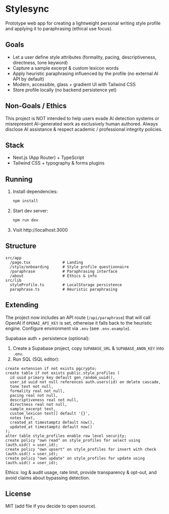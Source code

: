 # Stylesync

Prototype web app for creating a lightweight personal writing style profile and applying it to paraphrasing (ethical use focus).

## Goals

- Let a user define style attributes (formality, pacing, descriptiveness, directness, tone keyword)
- Capture a sample excerpt & custom lexicon words
- Apply heuristic paraphrasing influenced by the profile (no external AI API by default)
- Modern, accessible, glass + gradient UI with Tailwind CSS
- Store profile locally (no backend persistence yet)

## Non-Goals / Ethics

This project is NOT intended to help users evade AI detection systems or misrepresent AI-generated work as exclusively human authored. Always disclose AI assistance & respect academic / professional integrity policies.

## Stack

- Next.js (App Router) + TypeScript
- Tailwind CSS + typography & forms plugins

## Running

1. Install dependencies:
   ```bash
   npm install
   ```
2. Start dev server:
   ```bash
   npm run dev
   ```
3. Visit http://localhost:3000

## Structure

```
src/app
  /page.tsx              # Landing
  /style/onboarding      # Style profile questionnaire
  /paraphrase            # Paraphrasing interface
  /about                 # Ethics & info
src/lib
  styleProfile.ts        # LocalStorage persistence
  paraphrase.ts          # Heuristic paraphrasing
```

## Extending

The project now includes an API route (`/api/paraphrase`) that will call OpenAI if `OPENAI_API_KEY` is set, otherwise it falls back to the heuristic engine. Configure environment via `.env` (see `.env.example`).

Supabase auth + persistence (optional):
1. Create a Supabase project, copy `SUPABASE_URL` & `SUPABASE_ANON_KEY` into `.env`.
2. Run SQL (SQL editor):
```
create extension if not exists pgcrypto;
create table if not exists public.style_profiles (
  id uuid primary key default gen_random_uuid(),
  user_id uuid not null references auth.users(id) on delete cascade,
  tone text not null,
  formality real not null,
  pacing real not null,
  descriptiveness real not null,
  directness real not null,
  sample_excerpt text,
  custom_lexicon text[] default '{}',
  notes text,
  created_at timestamptz default now(),
  updated_at timestamptz default now()
);
alter table style_profiles enable row level security;
create policy "own read" on style_profiles for select using (auth.uid() = user_id);
create policy "own upsert" on style_profiles for insert with check (auth.uid() = user_id);
create policy "own update" on style_profiles for update using (auth.uid() = user_id);
```

Ethics: log & audit usage, rate limit, provide transparency & opt-out, and avoid claims about bypassing detection.

## License

MIT (add file if you decide to open source).

